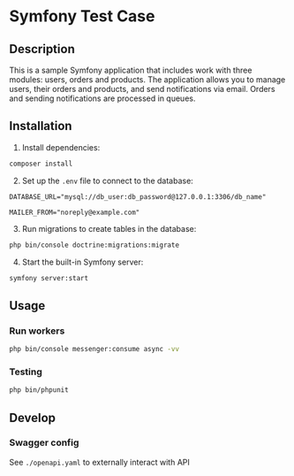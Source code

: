 # Symfony Test Case

## Description

This is a sample Symfony application that includes work with three modules: users, orders and products. The application allows you to manage users, their orders and products, and send notifications via email. Orders and sending notifications are processed in queues.

## Installation

1. Install dependencies:
```bash
composer install
```

2. Set up the `.env` file to connect to the database:
```dotenv
DATABASE_URL="mysql://db_user:db_password@127.0.0.1:3306/db_name"

MAILER_FROM="noreply@example.com"
```

3. Run migrations to create tables in the database:
```bash
php bin/console doctrine:migrations:migrate
```

4. Start the built-in Symfony server:
```bash
symfony server:start
```

## Usage

### Run workers
```bash
php bin/console messenger:consume async -vv
```

### Testing
```bash
php bin/phpunit
```

## Develop

### Swagger config
See `./openapi.yaml` to externally interact with API
